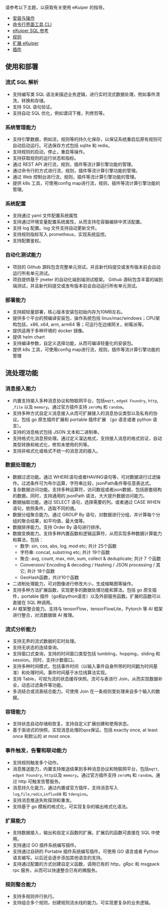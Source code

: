 



请参考以下主题，以获取有关使用 eKuiper 的指导。

- [安装与操作](operation/overview.md)
- [命令行界面工具 CLI](cli/overview.md)
- [eKuiper SQL 参考](sqls/overview.md)
- [规则](rules/overview.md)
- [扩展 eKuiper](extension/overview.md)
- [插件](plugins/overview.md)

## 使用和部署

### 流式 SQL 解析

- 支持编写类 SQL 语法来描述业务逻辑，进行实时流式数据处理，例如事件清洗，转换和存储。
- 支持 SQL 语句验证。
- 支持自动 SQL 优化，例如谓词下推，列修剪等。

### 系统管理能力

- 支持引擎数据，例如流，规则等的持久化保存，以保证系统重启后原有规则可自动启动运行。可选保存方式包括 sqlite 和 redis。
- 支持规则的启动，停止，重启等操作。
- 支持获取规则的运行状态和指标。
- 通过 REST API 进行流，规则，插件等流计算引擎功能的管理。
- 通过命令行的方式进行流，规则，插件等流计算引擎功能的管理。
- 通过 Web 控制台进行流，规则，插件等流计算引擎功能的管理。
- 提供 k8s 工具，可使用config map进行流，规则，插件等流计算引擎功能的管理。

### 系统配置

- 支持通过 yaml 文件配置系统属性
- 支持通过环境变量配置系统属性，从而支持在容器编排中灵活配置。
- 支持 log 配置。log 文件支持自动更新文件。
- 支持规则指标写入 prometheus，实现系统监控。
- 支持配置鉴权。

### 自动化测试能力

- 项目的 Github 源码包含完整单元测试，并且新代码提交或发布版本前会自动运行所有单元测试。
- 项目提供基于 jmeter 的自动化端到端测试框架。 Github 源码包含丰富的端到端测试，并且新代码提交或发布版本前会自动运行所有单元测试。

### 部署能力

- 支持超轻量部署，核心版本安装包初始内存为10MB左右。
- 提供多个平台的预编译安装包，操作系统包括 linux/mac/windows；CPU架构包括，x86, x64, arm, arm64 等；可运行在边缘网关，树莓派等。
- 提供适用于多种环境的 docker 镜像。
- 提供 helm chart
- 支持编译参数，自定义选择功能，从而可编译轻量化的安装包。
- 提供 k8s 工具，可使用config map进行流，规则，插件等流计算引擎功能的管理

## 流处理功能

### 消息接入能力

- 内置支持接入多种消息协议和物联网平台，包括`mqtt`, `edgeX Foundry`, `http`, ,`file` 以及 `memory`。通过官方插件支持 `zeroMq` 和 `random`。
- 支持多种方式自定义消息接入从而可扩展接入的消息协议类型以及私有的协议。包括 go 原生插件扩展和 portable 插件扩展 （go 语言或者 python 语言）。
- 支持的消息格式包括 JSON 文本和二进制串。
- 支持格式化消息预处理。通过定义溜达格式，支持接入消息的格式验证，自动类型转换和格式化，修剪未使用的列等。
- 支持非格式化或格式不统一的消息流的接入。

### 数据处理能力

- 数据过滤功能。通过 WHERE语句或者HAVING语句等，可对数据进行过滤操作。过滤条件可为布尔运算，字符串比较，jsonPath条件等任意表达式。
- 复杂数据访问功能。支持多种运算符，访问数组或者json数据，包括嵌套结构的数据。同时，支持通用的 jsonPath 语法，大大提升数据访问能力。
- 数据抽取功能。通过 SELECT 语句，选择需要的列。或者通过 CASE WHEN 语句，依照条件，选取不同的值。
- 数据分组聚合能力。通过 GROUP By 语句，对数据进行分组，并计算每个分组的聚合结果，如平均值，最大值等。
- 数据排序能力。支持 Order By 语句进行排序。
- 数据变换能力。支持多种内置函数和逻辑运算符，从而实现多种数据计算能力和算法，包括：
  - 数学: sin, cos, abs, log, mod etc; 共计 25个函数
  - 字符串: concat, substring etc; 共计 19个函数
  - 聚合: avg, count, max, min, sum, collect & deduplicate; 共计 7 个函数
  - Conversion/ Encoding & decoding / Hashing / JSON processing / 其它; 共计 18个函数
  - GeoHash函数，共计10个函数
- 二进制处理能力，可对图像进行修改大小，生成缩略图等操作。
- 支持多种方法扩展函数，实现更多的数据处理功能和算法。包括 go 原生插件，portable 插件（go和python语言）以及外部服务函数。扩展的函数可以直接在 SQL 种调用。
- AI 框架整合能力。支持与 tensorFlow，tensorFlowLite，Pytorch 等 AI 框架进行整合，对流数据做 AI 推理。

### 流式分析能力

- 支持无界的流式数据的实时处理。
- 支持无状态的连续查询。
- 支持窗口式查询，支持的时间窗口类型包括 tumbling，hopping，sliding 和 session。同时，支持计数窗口。
- 支持多种时间模式，包括事件时间（以输入事件自身所带的时间戳为时间基准）和处理时间。事件时间基于水位线算法实现。
- 支持 Table，可视为流的状态缓存快照。流可与表进行 Join，从而实现数据补全，动态过滤条件等功能。
- 多流结合或流表结合能力。可使用 Join 在一条规则里处理来自多个输入的数据。

### 容错能力

- 支持状态自动存储和恢复。支持自定义扩展创建和使用状态。
- 基于渐进式的快照，实现消息处理的qos保证。包括 exactly once, at least once 和默认的 at most once.

### 事件触发，告警和联动能力

- 支持规则触发多个动作。
- 消息推送能力，内置支持推送结果到多种消息协议和物联网平台，包括`mqtt`, `edgeX Foundry`, `http`以及 `memory`。通过官方插件支持 `zeroMq` 和 `random`。通过 http 可触发告警服务。
- 消息持久化能力，通过内置或官方插件，支持消息写入`log`,`file`,`redis`,`influxDB` 和 `tdengine`。
- 支持消息推送失败探测和重发。
- 支持基于 go 模板的格式化，可实现复杂的输出格式化语法。

### 扩展能力

- 支持数据接入，输出和自定义函数的扩展。扩展后的函数可直接在 SQL 中使用。
- 支持通过 GO 插件系统编写插件。
- 支持通过自研的 Portable 插件系统编写插件。可使用 GO 语言或者 Python 语言编写。以后还会逐步添加其他语言的支持。
- 支持通过配置的方式创建自定义函数，调用已有的 http，gRpc 和 msgpack rpc 服务，从而可以快速整合已有的微服务。

### 规则整合能力

- 支持多规则并行执行。
- 支持组合多个规则，创建规则流水线的能力。可实现更复杂的业务逻辑。

